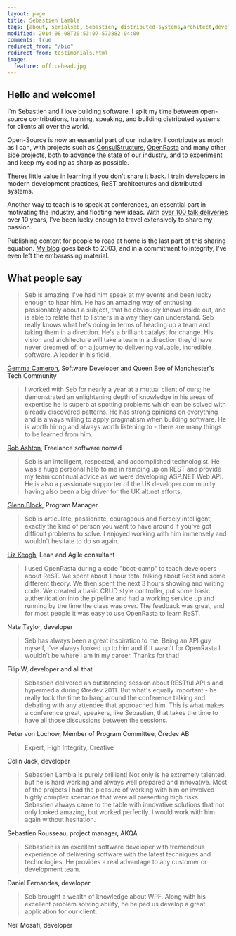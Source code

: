 ```yaml
---
layout: page
title: Sebastien Lambla
tags: [about, serialseb, Sebastien, distributed-systems,architect,developer]
modified: 2014-08-08T20:53:07.573882-04:00
comments: true
redirect_from: "/bio"
redirect_from: testimonials.html
image:
  feature: officehead.jpg
---
```


## Hello and welcome!

I'm Sebastien and I love building software. I split my time between open-source
contributions, training, speaking, and building distributed systems for
clients all over the world.

Open-Source is now an essential part of our industry. I contribute as much as I
can, with projects such as [ConsulStructure][consul], [OpenRasta][openrasta] and
many other [side projects][side], both to advance the state of our industry, and to
experiment and keep my coding as sharp as possible.

Theres little value in learning if you don't share it back. I train developers
in modern development practices, ReST architectures and distributed systems.

Another way to teach is to speak at conferences, an essential part in motivating
the industry, and floating new ideas. With [over 100 talk deliveries][talks]
over 10 years, I've been lucky enough to travel extensively to share my passion.

Publishing content for people to read at home is the last part of this sharing
equation. [My blog][blog] goes back to 2003, and in a commitment to integrity, I've
even left the embarassing material.

## What people say


 > Seb is amazing. I've had him speak at my events and been lucky enough to hear him. He has an amazing way of enthusing passionately about a subject, that he obviously knows inside out, and is able to relate that to listners in a way they can understand. Seb really knows what he's doing in terms of heading up a team and taking them in a direction. He's a brilliant catalyst for change. His vision and architecture will take a team in a direction they'd have never dreamed of, on a journey to delivering valuable, incredible software. A leader in his field.

[Gemma Cameron](http://rubygem.me), Software Developer and Queen Bee of Manchester's Tech Community

 > I worked with Seb for nearly a year at a mutual client of ours; he demonstrated an enlightening depth of knowledge in his areas of expertise he is superb at spotting problems which can be solved with already discovered patterns. He has strong opinions on everything and is always willing to apply pragmatism when building software. He is worth hiring and always worth listening to - there are many things to be learned from him.

[Rob Ashton](http://codeofrob.com), Freelance software nomad

> Seb is an intelligent, respected, and accomplished technologist. He was a huge personal help to me in ramping up on REST and provide my team continual advice as we were developing ASP.NET Web API. He is also a passionate supporter of the UK developer community having also been a big driver for the UK alt.net efforts.

[Glenn Block](http://codebetter.com/glennblock), Program Manager

> Seb is articulate, passionate, courageous and fiercely intelligent; exactly the kind of person you want to have around
> if you've got difficult problems to solve. I enjoyed working with him immensely and wouldn't hesitate to do so again.

[Liz Keogh](http://lizkeogh.com), Lean and Agile consultant

>
>
> I used OpenRasta during a code "boot-camp" to teach developers about ReST. We spent about 1 hour total talking about
> ReSt and some different theory. We then spent the next 3 hours showing and writing code. We created a basic CRUD
> style controller, put some basic authentication into the pipeline and had a working service up and running by the time
> the class was over. The feedback was great, and for most people it was easy to use OpenRasta to learn ReST.

Nate Taylor, developer

> Seb has always been a great inspiration to me. Being an API guy myself, I've always looked up to him and if it wasn't for OpenRasta I wouldn't be where I am in my career. Thanks for that!

Filip W, developer and all that

> Sebastien delivered an outstanding session about RESTful API:s and hypermedia during Øredev 2011. But what's equally
> important - he really took the time to hang around the conference talking and debating with any attendee that
> approached him. This is what makes a conference great, speakers, like Sebastien, that takes the time to have all those
> discussions between the sessions.

Peter von Lochow, Member of Program Committee, Öredev AB

> Expert, High Integrity, Creative

Colin Jack, developer

> Sebastien Lambla is purely brilliant! Not only is he extremely talented, but he is hard working and always well
> prepared and innovative. Most of the projects I had the pleasure of working with him on involved highly complex
> scenarios that were all presenting high risks. Sebastien always came to the table with innovative solutions that not
> only looked amazing, but worked perfectly. I would work with him again without hesitation.

Sebastien Rousseau, project manager, AKQA

> Sebastien is an excellent software developer with tremendous experience of delivering software with the latest
> techniques and technologies. He provides a real advantage to any customer or development team.

Daniel Fernandes, developer

> Seb brought a wealth of knowledge about WPF. Along with his excellent problem solving ability, he helped us develop a
> great application for our client.

Neil Mosafi, developer

 
[blog]: <https://serialseb.com/blog/>
[consul]: <https://github.com/serialseb/ConsulStructure/>
[openrasta]: <https://github.com/OpenRasta/openrasta-core/>
[side]: <https://github.com/serialseb/>
[talks]: <https://serialseb.com/speaker/>